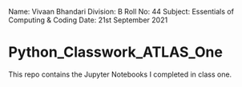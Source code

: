 Name: Vivaan Bhandari
Division: B
Roll No: 44
Subject: Essentials of Computing & Coding
Date: 21st September 2021
# Python_Classwork_ATLAS_One
This repo contains the Jupyter Notebooks I completed in class one.
